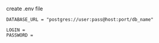 create .env file 

```
DATABASE_URL = "postgres://user:pass@host:port/db_name"

LOGIN = 
PASSWORD =
```
